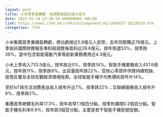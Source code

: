 ```yaml
---
layout: post
title: 小米首季盈轉虧　經調整後盈利減少逾半
date: 2022-05-19 23:39:58.000000000 +08:00
link: https://news.rthk.hk/rthk/ch/component/k2/1649327-20220519.htm
categories: rthk
---
```


小米集團首季業績盈轉虧，應佔虧損近5.9億元人民幣，去年同期賺近78億元。上季按非國際財務報告準則經調整後盈利近28.6億元，按年倒退53%，按季跌36%，當中包含智能電動汽車等創新業務費用近4.3億元。

小米上季收入733.5億元，按年跌近5%，按季跌14%。智能手機業務收入457.6億元，按年跌11%，按季跌9%。出貨量按年跌22%，受核心零部件供應持續短缺、疫情反覆及全球宏觀經濟環境拖累。全球智能手機平均售價則按年升14%。

至於IoT與生活消費產品收入按年升近7%，按季跌22%；互聯網服務收入按年升8%，按季跌2%。

集團首季總體毛利率17.3%，按年收窄1.1個百分點，按季則擴闊0.2個百分點。智能手機毛利率9.9%，按年跌3個百分點，主要是若干智能手機型號促銷。
